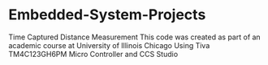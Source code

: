 # Embedded-System-Projects
Time Captured Distance Measurement 
This code was created as part of an academic course at University of Illinois Chicago 
Using Tiva TM4C123GH6PM Micro Controller and CCS Studio 
